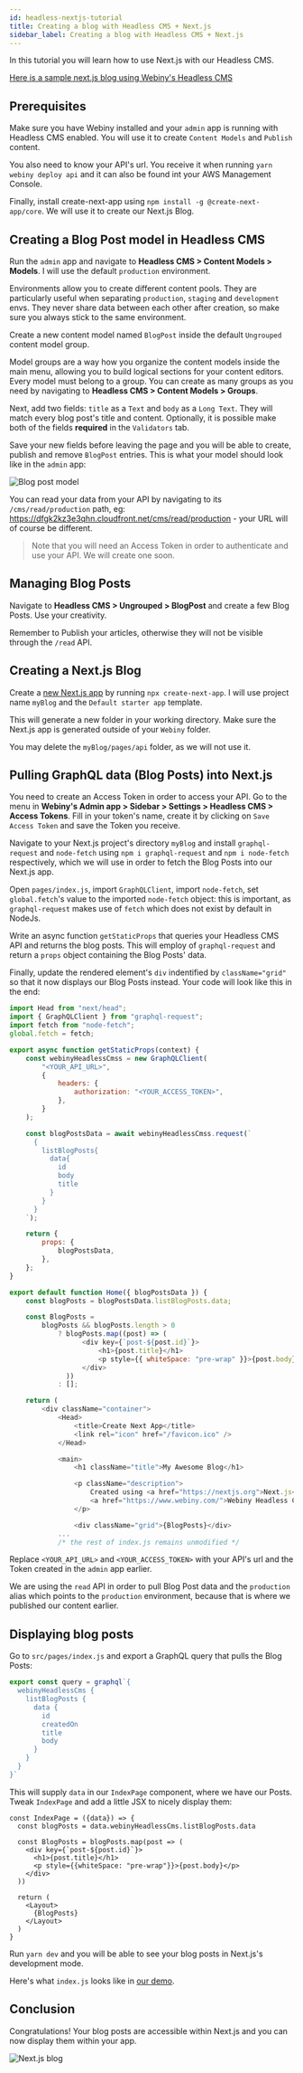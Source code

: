 ```yaml
---
id: headless-nextjs-tutorial
title: Creating a blog with Headless CMS + Next.js
sidebar_label: Creating a blog with Headless CMS + Next.js
---
```


In this tutorial you will learn how to use Next.js with our Headless CMS.

[Here is a sample next.js blog using Webiny's Headless CMS](https://github.com/webiny/webiny-examples/blob/master/headlesscms-nextjs)   

## Prerequisites

Make sure you have Webiny installed and your `admin` app is running with Headless CMS enabled. You will use it to create `Content Models` and `Publish` content.

You also need to know your API's url. You receive it when running `yarn webiny deploy api` and it can also be found int your AWS Management Console.

Finally, install create-next-app using `npm install -g @create-next-app/core`. We will use it to create our Next.js Blog.

## Creating a Blog Post model in Headless CMS

Run the `admin` app and navigate to **Headless CMS > Content Models > Models**. I will use the default `production` environment.

Environments allow you to create different content pools. They are particularly useful when separating `production`, `staging` and `development` envs. They never share data between each other after creation, so make sure you always stick to the same environment.

Create a new content model named `BlogPost` inside the default `Ungrouped` content model group. 

Model groups are a way how you organize the content models inside the main menu, allowing you to build logical sections for your content editors. Every model must belong to a group. You can create as many groups as you need by navigating to **Headless CMS > Content Models > Groups**.  

Next, add two fields: `title` as a `Text` and `body` as a `Long Text`. They will match every blog post's title and content. Optionally, it is possible make both of the fields **required** in the `Validators` tab.

Save your new fields before leaving the page and you will be able to create, publish and remove `BlogPost` entries. This is what your model should look like in the `admin` app:

![Blog post model](/img/guides/headless-gatsby-tutorial/blog-post-model.png)

You can read your data from your API by navigating to its `/cms/read/production` path, eg: https://dfgk2kz3e3qhn.cloudfront.net/cms/read/production - your URL will of course be different.

>Note that you will need an Access Token in order to authenticate and use your API. We will create one soon.

## Managing Blog Posts

Navigate to **Headless CMS > Ungrouped > BlogPost** and create a few Blog Posts. Use your creativity. 

Remember to Publish your articles, otherwise they will not be visible through the `/read` API.

## Creating a Next.js Blog

Create a [new Next.js app](https://nextjs.org/docs/getting-started/) by running `npx create-next-app`. I will use project name `myBlog` and the `Default starter app` template. 

This will generate a new folder in your working directory. Make sure the Next.js app is generated outside of your `Webiny` folder.

You may delete the `myBlog/pages/api` folder, as we will not use it.

## Pulling GraphQL data (Blog Posts) into Next.js

You need to create an Access Token in order to access your API. Go to the menu in **Webiny's Admin app > Sidebar > Settings > Headless CMS > Access Tokens**. Fill in your token's name, create it by clicking on `Save Access Token` and save the Token you receive.

Navigate to your Next.js project's directory `myBlog` and install `graphql-request` and `node-fetch` using `npm i graphql-request` and `npm i node-fetch` respectively, which we will use in order to fetch the Blog Posts into our Next.js app.

Open `pages/index.js`, import `GraphQLClient`, import `node-fetch`, set `global.fetch`'s value to the imported `node-fetch` object: this is important, as `graphql-request` makes use of `fetch` which does not exist by default in NodeJs. 

Write an async function `getStaticProps` that queries your Headless CMS API and returns the blog posts. This will employ of `graphql-request` and return a `props` object containing the Blog Posts' data.

Finally, update the rendered element's `div` indentified by `className="grid"` so that it now displays our Blog Posts instead. Your code will look like this in the end: 

```js
import Head from "next/head";
import { GraphQLClient } from "graphql-request";
import fetch from "node-fetch";
global.fetch = fetch;

export async function getStaticProps(context) {
    const webinyHeadlessCmss = new GraphQLClient(
        "<YOUR_API_URL>",
        {
            headers: {
                authorization: "<YOUR_ACCESS_TOKEN>",
            },
        }
    );

    const blogPostsData = await webinyHeadlessCmss.request(`
      {
        listBlogPosts{
          data{
            id
            body
            title
          }
        }
      }
    `);

    return {
        props: {
            blogPostsData,
        },
    };
}

export default function Home({ blogPostsData }) {
    const blogPosts = blogPostsData.listBlogPosts.data;

    const BlogPosts =
        blogPosts && blogPosts.length > 0
            ? blogPosts.map((post) => (
                  <div key={`post-${post.id}`}>
                      <h1>{post.title}</h1>
                      <p style={{ whiteSpace: "pre-wrap" }}>{post.body}</p>
                  </div>
              ))
            : [];

    return (
        <div className="container">
            <Head>
                <title>Create Next App</title>
                <link rel="icon" href="/favicon.ico" />
            </Head>

            <main>
                <h1 className="title">My Awesome Blog</h1>

                <p className="description">
                    Created using <a href="https://nextjs.org">Next.js</a> and{" "}
                    <a href="https://www.webiny.com/">Webiny Headless CMS</a>
                </p>

                <div className="grid">{BlogPosts}</div>
            ... 
            /* the rest of index.js remains unmodified */
```

Replace `<YOUR_API_URL>` and `<YOUR_ACCESS_TOKEN>` with your API's url and the Token created in the `admin` app earlier.

We are using the `read` API in order to pull Blog Post data and the `production` alias which points to the `production` environment, because that is where we published our content earlier.

## Displaying blog posts

Go to `src/pages/index.js` and export a GraphQL query that pulls the Blog Posts:

```js
export const query = graphql`{
  webinyHeadlessCms {
    listBlogPosts {
      data {
        id
        createdOn
        title
        body
      }
    }
  }
}`
```

This will supply `data` in our `IndexPage` component, where we have our Posts. Tweak `IndexPage` and add a little JSX to nicely display them:

```
const IndexPage = ({data}) => {
  const blogPosts = data.webinyHeadlessCms.listBlogPosts.data

  const BlogPosts = blogPosts.map(post => (
    <div key={`post-${post.id}`}>
      <h1>{post.title}</h1>
      <p style={{whiteSpace: "pre-wrap"}}>{post.body}</p>
    </div>
  ))

  return (
    <Layout>
      {BlogPosts}
    </Layout>
  )
}
```

Run `yarn dev` and you will be able to see your blog posts in Next.js's development mode.

Here's what `index.js` looks like in [our demo](https://github.com/webiny/webiny-examples/blob/master/headlesscms-nextjs/pages/index.js).

## Conclusion

Congratulations! Your blog posts are accessible within Next.js and you can now display them within your app.

![Next.js blog](/img/guides/headless-nextjs-tutorial/nextjs-blog.png)

